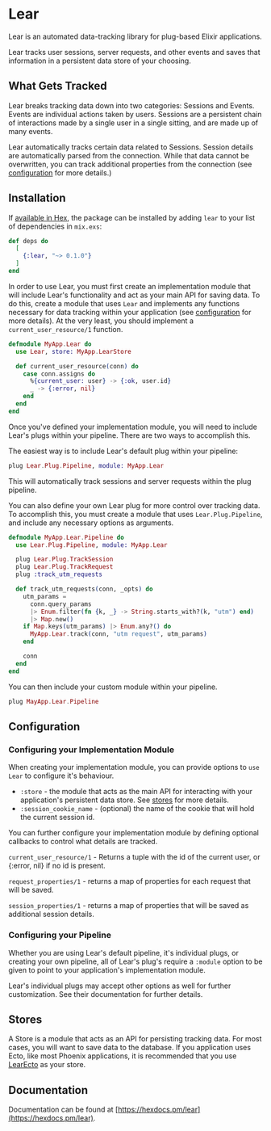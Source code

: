 # Lear

Lear is an automated data-tracking library for plug-based Elixir applications.

Lear tracks user sessions, server requests, and other events and saves that
information in a persistent data store of your choosing.

## What Gets Tracked

Lear breaks tracking data down into two categories: Sessions and Events. Events
are individual actions taken by users. Sessions are a persistent chain of 
interactions made by a single user in a single sitting, and are made up of many
events.

Lear automatically tracks certain data related to Sessions.  Session
details are automatically parsed from the connection.  While that data cannot be
overwritten, you can track additional properties from the connection (see
[configuration](#configuration) for more details.)

## Installation

If [available in Hex](https://hex.pm/docs/publish), the package can be installed
by adding `lear` to your list of dependencies in `mix.exs`:

```elixir
def deps do
  [
    {:lear, "~> 0.1.0"}
  ]
end
```

In order to use Lear, you must first create an implementation module that will 
include Lear's functionality and act as your main API for saving data.  To do 
this, create a module that uses `Lear` and implements any functions necessary 
for data tracking within your application (see [configuration](#configuration) 
for more details).  At the very least, you should implement a 
`current_user_resource/1` function.

```elixir
defmodule MyApp.Lear do
  use Lear, store: MyApp.LearStore

  def current_user_resource(conn) do
    case conn.assigns do
      %{current_user: user} -> {:ok, user.id}
      _ -> {:error, nil}
    end
  end
end
```

Once you've defined your implementation module, you will need to include Lear's
plugs within your pipeline.  There are two ways to accomplish this.

The easiest way is to include Lear's default plug within your pipeline:

```elixir
plug Lear.Plug.Pipeline, module: MyApp.Lear
```

This will automatically track sessions and server requests within the plug 
pipeline.

You can also define your own Lear plug for more control over tracking data.  To
accomplish this, you must create a module that uses `Lear.Plug.Pipeline`, and 
include any necessary options as arguments.

```elixir
defmodule MyApp.Lear.Pipeline do
  use Lear.Plug.Pipeline, module: MyApp.Lear

  plug Lear.Plug.TrackSession
  plug Lear.Plug.TrackRequest
  plug :track_utm_requests

  def track_utm_requests(conn, _opts) do
    utm_params =
      conn.query_params
      |> Enum.filter(fn {k, _} -> String.starts_with?(k, "utm") end)
      |> Map.new()
    if Map.keys(utm_params) |> Enum.any?() do
      MyApp.Lear.track(conn, "utm request", utm_params)
    end

    conn
  end
end
```

You can then include your custom module within your pipeline.

```elixir
plug MayApp.Lear.Pipeline
```

## Configuration

### Configuring your Implementation Module

When creating your implementation module, you can provide options to `use Lear` 
to configure it's behaviour.

* `:store` - the module that acts as the main API for interacting with your 
application's persistent data store.  See [stores](#stores) for more details.
* `:session_cookie_name` - (optional) the name of the cookie that will hold the
current session id.

You can further configure your implementation module by defining optional 
callbacks to control what details are tracked.

`current_user_resource/1` - Returns a tuple with the id of the current user, or
{:error, nil} if no id is present.

`request_properties/1` - returns a map of properties for each request that will 
be saved.

`session_properties/1` - returns a map of properties that will be saved as
additional session details.

### Configuring your Pipeline

Whether you are using Lear's default pipeline, it's individual plugs, or 
creating your own pipeline, all of Lear's plug's require a `:module` option to
be given to point to your application's implementation module.

Lear's individual plugs may accept other options as well for further 
customization.  See their documentation for further details.

## Stores

A Store is a module that acts as an API for persisting tracking data.  For most
cases, you will want to save data to the database.  If you application uses
Ecto, like most Phoenix applications, it is recommended that you use [LearEcto](https://github.com/jereinhardt/lear_ecto) 
as your store.

## Documentation

Documentation can be found at [https://hexdocs.pm/lear](https://hexdocs.pm/lear).

